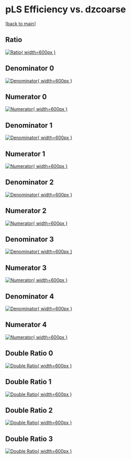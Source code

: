 # pLS Efficiency vs. dzcoarse

[[back to main](./)]



## Ratio

[![Ratio](../mtv/var/pLS_loweta_321_1_eff_dzcoarse.png){ width=600px }](../mtv/var/pLS_loweta_321_1_eff_dzcoarse.pdf)

## Denominator 0

[![Denominator](../mtv/den/pLS_loweta_321_1_eff_dzcoarse_den0.png){ width=600px }](../mtv/den/pLS_loweta_321_1_eff_dzcoarse_den0.pdf)

## Numerator 0

[![Numerator](../mtv/num/pLS_loweta_321_1_eff_dzcoarse_num0.png){ width=600px }](../mtv/num/pLS_loweta_321_1_eff_dzcoarse_num0.pdf)

## Denominator 1

[![Denominator](../mtv/den/pLS_loweta_321_1_eff_dzcoarse_den1.png){ width=600px }](../mtv/den/pLS_loweta_321_1_eff_dzcoarse_den1.pdf)

## Numerator 1

[![Numerator](../mtv/num/pLS_loweta_321_1_eff_dzcoarse_num1.png){ width=600px }](../mtv/num/pLS_loweta_321_1_eff_dzcoarse_num1.pdf)

## Denominator 2

[![Denominator](../mtv/den/pLS_loweta_321_1_eff_dzcoarse_den2.png){ width=600px }](../mtv/den/pLS_loweta_321_1_eff_dzcoarse_den2.pdf)

## Numerator 2

[![Numerator](../mtv/num/pLS_loweta_321_1_eff_dzcoarse_num2.png){ width=600px }](../mtv/num/pLS_loweta_321_1_eff_dzcoarse_num2.pdf)

## Denominator 3

[![Denominator](../mtv/den/pLS_loweta_321_1_eff_dzcoarse_den3.png){ width=600px }](../mtv/den/pLS_loweta_321_1_eff_dzcoarse_den3.pdf)

## Numerator 3

[![Numerator](../mtv/num/pLS_loweta_321_1_eff_dzcoarse_num3.png){ width=600px }](../mtv/num/pLS_loweta_321_1_eff_dzcoarse_num3.pdf)

## Denominator 4

[![Denominator](../mtv/den/pLS_loweta_321_1_eff_dzcoarse_den4.png){ width=600px }](../mtv/den/pLS_loweta_321_1_eff_dzcoarse_den4.pdf)

## Numerator 4

[![Numerator](../mtv/num/pLS_loweta_321_1_eff_dzcoarse_num4.png){ width=600px }](../mtv/num/pLS_loweta_321_1_eff_dzcoarse_num4.pdf)

## Double Ratio 0

[![Double Ratio](../mtv/ratio/pLS_loweta_321_1_eff_dzcoarse_ratio0.png){ width=600px }](../mtv/ratio/pLS_loweta_321_1_eff_dzcoarse_ratio0.pdf)

## Double Ratio 1

[![Double Ratio](../mtv/ratio/pLS_loweta_321_1_eff_dzcoarse_ratio1.png){ width=600px }](../mtv/ratio/pLS_loweta_321_1_eff_dzcoarse_ratio1.pdf)

## Double Ratio 2

[![Double Ratio](../mtv/ratio/pLS_loweta_321_1_eff_dzcoarse_ratio2.png){ width=600px }](../mtv/ratio/pLS_loweta_321_1_eff_dzcoarse_ratio2.pdf)

## Double Ratio 3

[![Double Ratio](../mtv/ratio/pLS_loweta_321_1_eff_dzcoarse_ratio3.png){ width=600px }](../mtv/ratio/pLS_loweta_321_1_eff_dzcoarse_ratio3.pdf)

